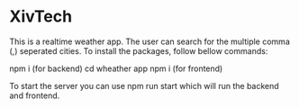 # XivTech

This is a realtime weather app. The user can search for the multiple comma (,) seperated cities. To install the packages, follow bellow commands:

npm i (for backend) 
cd wheather app
npm i (for frontend)

To start the server you can use npm run start which will run the backend and frontend.
